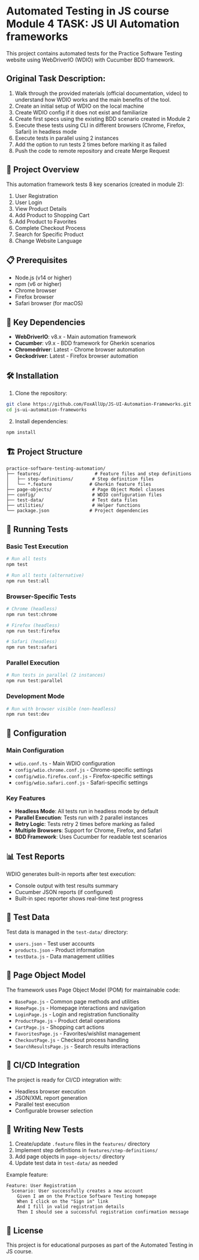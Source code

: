 # Automated Testing in JS course Module 4 TASK: JS UI Automation frameworks

This project contains automated tests for the Practice Software Testing website using WebDriverIO (WDIO) with Cucumber BDD framework.

## Original Task Description:

1. Walk through the provided materials (official documentation, video) to understand how WDIO works and the main benefits of the tool.
2. Create an initial setup of WDIO on the local machine
3. Create WDIO config if it does not exist and familiarize
4. Create first specs using the existing BDD scenario created in Module 2
5. Execute these tests using CLI in different browsers (Chrome, Firefox, Safari) in headless mode
6. Execute tests in parallel using 2 instances
7. Add the option to run tests 2 times before marking it as failed
8. Push the code to remote repository and create Merge Request

## 🚀 Project Overview

This automation framework tests 8 key scenarios (created in module 2):
1. User Registration
2. User Login  
3. View Product Details
4. Add Product to Shopping Cart
5. Add Product to Favorites
6. Complete Checkout Process
7. Search for Specific Product
8. Change Website Language

## 📋 Prerequisites

- Node.js (v14 or higher)
- npm (v6 or higher)
- Chrome browser
- Firefox browser
- Safari browser (for macOS)

## 🔧 Key Dependencies

- **WebDriverIO**: v8.x - Main automation framework
- **Cucumber**: v9.x - BDD framework for Gherkin scenarios
- **Chromedriver**: Latest - Chrome browser automation
- **Geckodriver**: Latest - Firefox browser automation

## 🛠️ Installation

1. Clone the repository:
```bash
git clone https://github.com/FoxAllUp/JS-UI-Automation-Frameworks.git
cd js-ui-automation-frameworks
```

2. Install dependencies:
```bash
npm install
```

## 🏗️ Project Structure

```
practice-software-testing-automation/
├── features/                    # Feature files and step definitions
│   ├── step-definitions/       # Step definition files
│   └── *.feature              # Gherkin feature files
├── page-objects/               # Page Object Model classes
├── config/                     # WDIO configuration files
├── test-data/                  # Test data files
├── utilities/                  # Helper functions
└── package.json               # Project dependencies
```

## 🎯 Running Tests

### Basic Test Execution
```bash
# Run all tests
npm test

# Run all tests (alternative)
npm run test:all
```

### Browser-Specific Tests
```bash
# Chrome (headless)
npm run test:chrome

# Firefox (headless)  
npm run test:firefox

# Safari (headless)
npm run test:safari
```

### Parallel Execution
```bash
# Run tests in parallel (2 instances)
npm run test:parallel
```

### Development Mode
```bash
# Run with browser visible (non-headless)
npm run test:dev
```

## 🔧 Configuration

### Main Configuration
- `wdio.conf.ts` - Main WDIO configuration
- `config/wdio.chrome.conf.js` - Chrome-specific settings
- `config/wdio.firefox.conf.js` - Firefox-specific settings  
- `config/wdio.safari.conf.js` - Safari-specific settings

### Key Features
- **Headless Mode**: All tests run in headless mode by default
- **Parallel Execution**: Tests run with 2 parallel instances
- **Retry Logic**: Tests retry 2 times before marking as failed
- **Multiple Browsers**: Support for Chrome, Firefox, and Safari
- **BDD Framework**: Uses Cucumber for readable test scenarios

## 📊 Test Reports

WDIO generates built-in reports after test execution:
- Console output with test results summary
- Cucumber JSON reports (if configured)
- Built-in spec reporter shows real-time test progress

## 🧪 Test Data

Test data is managed in the `test-data/` directory:
- `users.json` - Test user accounts
- `products.json` - Product information
- `testData.js` - Data management utilities

## 🎨 Page Object Model

The framework uses Page Object Model (POM) for maintainable code:
- `BasePage.js` - Common page methods and utilities
- `HomePage.js` - Homepage interactions and navigation
- `LoginPage.js` - Login and registration functionality
- `ProductPage.js` - Product detail operations
- `CartPage.js` - Shopping cart actions
- `FavoritesPage.js` - Favorites/wishlist management
- `CheckoutPage.js` - Checkout process handling
- `SearchResultsPage.js` - Search results interactions

## 🔄 CI/CD Integration

The project is ready for CI/CD integration with:
- Headless browser execution
- JSON/XML report generation
- Parallel test execution
- Configurable browser selection

## 📝 Writing New Tests

1. Create/update `.feature` files in the `features/` directory
2. Implement step definitions in `features/step-definitions/`
3. Add page objects in `page-objects/` directory
4. Update test data in `test-data/` as needed

Example feature:
```gherkin
Feature: User Registration
  Scenario: User successfully creates a new account
    Given I am on the Practice Software Testing homepage
    When I click on the "Sign in" link
    And I fill in valid registration details
    Then I should see a successful registration confirmation message
```

## 📄 License

This project is for educational purposes as part of the Automated Testing in JS course.
